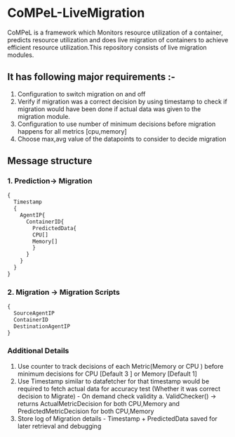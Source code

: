 # CoMPeL-LiveMigration
CoMPeL is a framework which  Monitors resource utilization of a container, predicts resource utilization and does live migration of containers to achieve efficient resource utilization.This repository consists of live migration modules.

## It has following major requirements :- 

1. Configuration to switch migration on and off
2. Verify if migration was a correct decision by using timestamp to check if migration would have been done if actual data was given to the migration module.
3. Configuration to use number of minimum decisions before migration happens for all metrics [cpu,memory]
4. Choose max,avg value of the datapoints to consider to decide migration


## Message structure
### 1. Prediction-> Migration 
```javascript
{
  Timestamp
  {
    AgentIP{
      ContainerID{
        PredictedData{
        CPU[]           
        Memory[]
        }
      }
    }
  }
}
```
### 2. Migration -> Migration Scripts
```javascript
{
  SourceAgentIP
  ContainerID
  DestinationAgentIP
}
```

### Additional Details
1. Use counter to track decisions of each Metric(Memory or CPU ) before minimum decisions for CPU [Default 3 ] or Memory [Default 1]
2. Use Timestamp similar to datafetcher for that timestamp would be required to fetch actual data for accuracy test (Whether it was correct decision to Migrate) - On demand check validity
 a. ValidChecker() -> returns ActualMetricDecision for both CPU,Memory and PredictedMetricDecision for both CPU,Memory
3. Store log of Migration details - Timestamp + PredictedData saved for later retrieval and debugging


